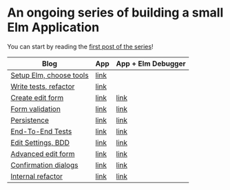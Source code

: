 # An ongoing series of building a small Elm Application

You can start by reading the [first post of the series](https://blog.mrbelloc.dev/posts/trying-out-elm-1/)!

| Blog                                                                         | App                                                     | App + Elm Debugger                                            |
| ---------------------------------------------------------------------------- | ------------------------------------------------------- | ------------------------------------------------------------- |
| [Setup Elm, choose tools](https://blog.mrbelloc.dev/posts/trying-out-elm-1/) | [link](https://pablolb.github.io/elm-expenses/part-1/)  |                                                               |
| [Write tests, refactor](https://blog.mrbelloc.dev/posts/trying-out-elm-2/)   | [link](https://pablolb.github.io/elm-expenses/part-2/)  |                                                               |
| [Create edit form](https://blog.mrbelloc.dev/posts/trying-out-elm-3/)        | [link](https://pablolb.github.io/elm-expenses/part-3/)  | [link](https://pablolb.github.io/elm-expenses/part-3-debug/)  |
| [Form validation](https://blog.mrbelloc.dev/posts/trying-out-elm-4/)         | [link](https://pablolb.github.io/elm-expenses/part-4/)  | [link](https://pablolb.github.io/elm-expenses/part-4-debug/)  |
| [Persistence](https://blog.mrbelloc.dev/posts/trying-out-elm-5/)             | [link](https://pablolb.github.io/elm-expenses/part-5/)  | [link](https://pablolb.github.io/elm-expenses/part-5-debug/)  |
| [End-To-End Tests](https://blog.mrbelloc.dev/posts/trying-out-elm-6/)        | [link](https://pablolb.github.io/elm-expenses/part-6/)  | [link](https://pablolb.github.io/elm-expenses/part-6-debug/)  |
| [Edit Settings, BDD](https://blog.mrbelloc.dev/posts/trying-out-elm-7/)      | [link](https://pablolb.github.io/elm-expenses/part-7/)  | [link](https://pablolb.github.io/elm-expenses/part-7-debug/)  |
| [Advanced edit form](https://blog.mrbelloc.dev/posts/trying-out-elm-8/)      | [link](https://pablolb.github.io/elm-expenses/part-8/)  | [link](https://pablolb.github.io/elm-expenses/part-8-debug/)  |
| [Confirmation dialogs](https://blog.mrbelloc.dev/posts/trying-out-elm-9/)    | [link](https://pablolb.github.io/elm-expenses/part-9/)  | [link](https://pablolb.github.io/elm-expenses/part-9-debug/)  |
| [Internal refactor](https://blog.mrbelloc.dev/posts/trying-out-elm-10/)      | [link](https://pablolb.github.io/elm-expenses/part-10/) | [link](https://pablolb.github.io/elm-expenses/part-10-debug/) |
